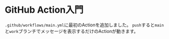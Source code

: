 # GitHub Action入門

``.github/workflows/main.yml``に最初のActionを追加しました。
``push``すると``main``と``work``ブランチでメッセージを表示するだけのActionが動きます。

